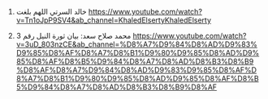 1. خالد السرتي اللهم بلغت
https://www.youtube.com/watch?v=Tn1oJpP9SV4&ab_channel=KhaledElsertyKhaledElserty

2. محمد صلاح سعد: بيان ثورة النيل  رقم 3 
https://www.youtube.com/watch?v=3uD_803nzCE&ab_channel=%D8%A7%D9%84%D8%AD%D9%83%D9%85%D8%AF%D8%A7%D8%B1%D9%80%D9%85%D8%AD%D9%85%D8%AF%D8%B5%D9%84%D8%A7%D8%AD%D8%B3%D8%B9%D8%AF%D8%A7%D9%84%D8%AD%D9%83%D9%85%D8%AF%D8%A7%D8%B1%D9%80%D9%85%D8%AD%D9%85%D8%AF%D8%B5%D9%84%D8%A7%D8%AD%D8%B3%D8%B9%D8%AF
